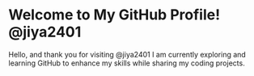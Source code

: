 # Welcome to My GitHub Profile! @jiya2401

Hello, and thank you for visiting @jiya2401 
I am currently exploring and learning GitHub to enhance my skills while sharing my coding projects.  
